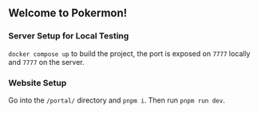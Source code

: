 ## Welcome to Pokermon!

### Server Setup for Local Testing

`docker compose up` to build the project, the port is exposed on `7777` locally and `7777` on the server.

### Website Setup

Go into the `/portal/` directory and `pnpm i`. Then run `pnpm run dev`.
